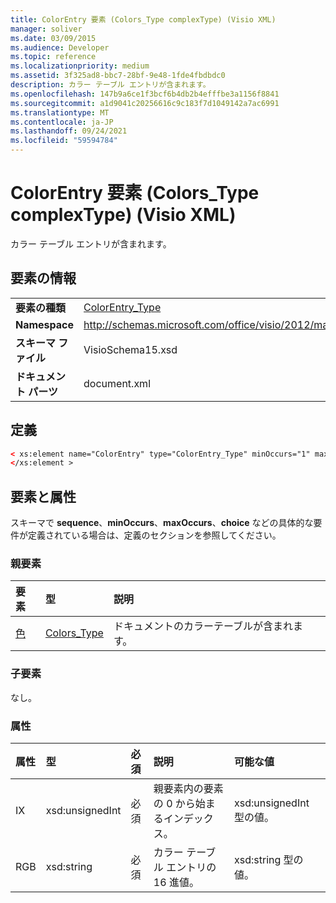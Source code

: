 ```yaml
---
title: ColorEntry 要素 (Colors_Type complexType) (Visio XML)
manager: soliver
ms.date: 03/09/2015
ms.audience: Developer
ms.topic: reference
ms.localizationpriority: medium
ms.assetid: 3f325ad8-bbc7-28bf-9e48-1fde4fbdbdc0
description: カラー テーブル エントリが含まれます。
ms.openlocfilehash: 147b9a6ce1f3bcf6b4db2b4efffbe3a1156f8841
ms.sourcegitcommit: a1d9041c20256616c9c183f7d1049142a7ac6991
ms.translationtype: MT
ms.contentlocale: ja-JP
ms.lasthandoff: 09/24/2021
ms.locfileid: "59594784"
---
```

# <a name="colorentry-element-colors_type-complextype-visio-xml"></a>ColorEntry 要素 (Colors_Type complexType) (Visio XML)

カラー テーブル エントリが含まれます。
  
## <a name="element-information"></a>要素の情報

|||
|:-----|:-----|
|**要素の種類** <br/> |[ColorEntry_Type](colorentry_type-complextypevisio-xml.md) <br/> |
|**Namespace** <br/> |http://schemas.microsoft.com/office/visio/2012/main  <br/> |
|**スキーマ ファイル** <br/> |VisioSchema15.xsd  <br/> |
|**ドキュメント パーツ** <br/> |document.xml  <br/> |
   
## <a name="definition"></a>定義

```XML
< xs:element name="ColorEntry" type="ColorEntry_Type" minOccurs="1" maxOccurs="unbounded" >
</xs:element >
```

## <a name="elements-and-attributes"></a>要素と属性

スキーマで **sequence**、**minOccurs**、**maxOccurs**、**choice** などの具体的な要件が定義されている場合は、定義のセクションを参照してください。 
  
### <a name="parent-elements"></a>親要素

|**要素**|**型**|**説明**|
|:-----|:-----|:-----|
|[色](colors-element-visiodocument_type-complextypevisio-xml.md) <br/> |[Colors_Type](colors_type-complextypevisio-xml.md) <br/> |ドキュメントのカラーテーブルが含まれます。  <br/> |
   
### <a name="child-elements"></a>子要素

なし。
  
### <a name="attributes"></a>属性

|**属性**|**型**|**必須**|**説明**|**可能な値**|
|:-----|:-----|:-----|:-----|:-----|
|IX  <br/> |xsd:unsignedInt  <br/> |必須  <br/> |親要素内の要素の 0 から始まるインデックス。  <br/> |xsd:unsignedInt 型の値。  <br/> |
|RGB  <br/> |xsd:string  <br/> |必須  <br/> |カラー テーブル エントリの 16 進値。  <br/> |xsd:string 型の値。  <br/> |
   

